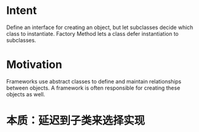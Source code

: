 # Intent

Define an interface for creating an object, but let subclasses decide which class to instantiate. Factory Method lets a class defer instantiation to subclasses. 

# Motivation
Frameworks use abstract classes to define and maintain relationships between objects. A framework is often responsible for creating these objects as well. 

# 本质：延迟到子类来选择实现


